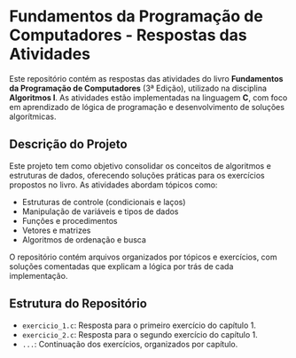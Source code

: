 # Fundamentos da Programação de Computadores - Respostas das Atividades

Este repositório contém as respostas das atividades do livro **Fundamentos da Programação de Computadores** (3ª Edição), utilizado na disciplina **Algoritmos I**. As atividades estão implementadas na linguagem **C**, com foco em aprendizado de lógica de programação e desenvolvimento de soluções algorítmicas.

## Descrição do Projeto

Este projeto tem como objetivo consolidar os conceitos de algoritmos e estruturas de dados, oferecendo soluções práticas para os exercícios propostos no livro. As atividades abordam tópicos como:

- Estruturas de controle (condicionais e laços)
- Manipulação de variáveis e tipos de dados
- Funções e procedimentos
- Vetores e matrizes
- Algoritmos de ordenação e busca

O repositório contém arquivos organizados por tópicos e exercícios, com soluções comentadas que explicam a lógica por trás de cada implementação.

## Estrutura do Repositório

- `exercicio_1.c`: Resposta para o primeiro exercício do capítulo 1.
- `exercicio_2.c`: Resposta para o segundo exercício do capítulo 1.
- `...`: Continuação dos exercícios, organizados por capítulo.

